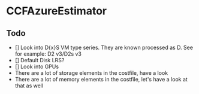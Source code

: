 # CCFAzureEstimator

## Todo
- [] Look into D{x}S VM type series. They are known processed as D. See for example: D2 v3/D2s v3
- [] Default Disk LRS?
- [] Look into GPUs
- There are a lot of storage elements in the costfile, have a look
- There are a lot of memory elements in the costfile, let's have a look at that as well
